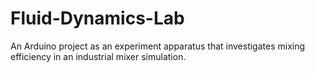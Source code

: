 # Fluid-Dynamics-Lab
An Arduino project as an experiment apparatus that investigates mixing efficiency in an industrial mixer simulation.
